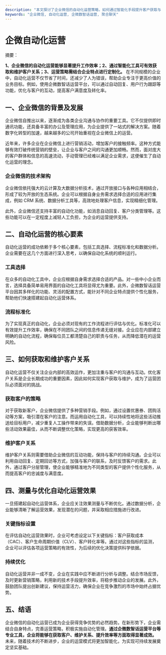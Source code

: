 ```yaml
---
description: "本文探讨了企业微信的自动化运营策略，如何通过智能化手段提升客户获取与维护效率。"
keywords: "企业微信, 自动化运营, 企微数智话运营, 聚合聊天"
---
```

# 企微自动化运营

摘要：

**1、企业微信的自动化运营能够显著提升工作效率；2、通过智能化工具可有效获取和维护客户关系；3、运营策略需结合企业特点进行定制化。** 在不同规模的企业中，自动化运营不仅节省了时间，还减少了人为错误，帮助企业专注于更高价值的业务目标。例如，使用企微数智话运营平台，可以通过自动回复、用户行为跟踪等功能，优化与客户的互动，提高客户满意度及转化率。

## 一、企业微信的背景及发展

企业微信自推出以来，逐渐成为各类企业沟通与协作的重要工具。它不仅提供即时通讯功能，还具备丰富的办公及管理应用，为企业提供了一站式的解决方案。随着数字化转型的加速，越来越多的公司开始重视在企业微信上的运营。

近年来，许多企业在企业微信上进行营销活动，增加客户的接触频率。这种方式能够有效打破传统营销的壁垒，让企业与客户之间的沟通更加顺畅。然而，面对庞大的客户群体和信息的高速流动，手动管理已经难以满足企业需求，这便催生了自动化运营的理念。

### 企业微信的技术架构

企业微信依托强大的云计算及大数据分析技术，通过开放接口与各种应用相结合，形成了较为开放的生态系统。企业可以根据自身业务需求选择合适的应用进行集成，例如 CRM 系统、数据分析工具等，高效地处理客户信息，实现精细化管理。

此外，企业微信还支持丰富的自动化功能，如消息自动回复、客户分类管理等。这些功能可以在一定程度上减轻人工负担，为企业的运营提供支持。

## 二、自动化运营的核心要素

自动化运营的成功依赖于多个核心要素，包括工具选择、流程标准化和数据分析。企业需要在这几个方面进行深入思考，以确保自动化系统的顺利运行。

### 工具选择

在众多的自动化工具中，企业应根据自身需求选择合适的产品。对一些中小企业而言，选择具备简单易用界面的自动化工具将显得尤为重要。此外，企微数智话运营平台因其多样化的功能、灵活的配置方式，能针对不同企业特点提供个性化服务，帮助他们快速搭建起自动化运营体系。

### 流程标准化

为了实现真正的自动化，企业必须对现有的工作流程进行评估与优化。标准化可以有效提升工作效率，确保在不同团队之间的信息传递无缝对接。企业应在内部建立明确的自动化流程，确保每位员工都清楚自己的职责与任务，从而降低潜在的运营风险。

## 三、如何获取和维护客户关系

自动化运营不仅关注企业内部的高效运作，更加注重与客户的沟通与互动。优化客户关系是企业长期成功的重要因素，因此如何实现客户获取与维护，成为了运营团队必须面对的挑战。

### 获取客户的策略

对于获取新客户，企业微信提供了多种营销手段。例如，通过设置优惠券、团购活动等方案，吸引潜在客户的注意。而运用自动化工具，可以持续性地将这些活动推送给目标用户，减少重复人工操作带来的失误。借助数据分析，企业能够判断出哪些活动效果最佳，从而不断调整优化策略，实现更高的获客效率。

### 维护客户关系

维护客户关系则需要借助企业微信的互动功能，保持与客户的持续沟通。企业可以利用自动回复、定期回访等方式，加强与客户的联系，及时反馈客户的需求。此外，通过客户分层管理，使企业能够精准地为不同类型的客户提供个性化服务，从而提高客户的忠诚度与满意度。

## 四、测量与优化自动化运营效果

一旦搭建起自动化运营体系，企业应关注效果测量与不断优化。通过数据分析，企业能够清晰了解运营效果，发现潜在的问题，并采取相应措施进行改进。

### 关键指标设置

在评估自动化运营效果时，企业可考虑设定以下关键指标：客户获取成本（CAC）、客户生命周期价值（CLV）、客户转化率等。通过对这些指标的监测，企业可以评估各项运营策略的有效性，为后续的优化决策提供科学依据。

### 持续优化

自动化运营并非一成不变，企业在实践中应不断进行分析与调整。结合市场反馈，及时更新营销策略，利用新的技术手段提升效率，将稳步推动企业的发展。此外，鼓励团队提出创新建议，保持运营活力，确保企业在竞争激烈的市场中始终占据优势。

## 五、结语

企业微信的自动化运营已成为企业获得竞争优势的必然趋势。在新形势下，企业需结合自身特点，完善运营策略，积极实施自动化管理。**通过企微数智话运营平台等专业工具，企业将能够在获取客户、维护关系、提升效率等方面取得显著成效。** 未来，随着技术的不断进步，企业的运营模式将更加智能化，为实现可持续发展奠定坚实基础。

